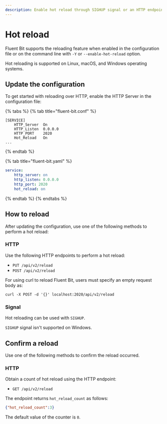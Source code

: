```yaml
---
description: Enable hot reload through SIGHUP signal or an HTTP endpoint
---
```


# Hot reload

Fluent Bit supports the reloading feature when enabled in the configuration file
or on the command line with `-Y` or `--enable-hot-reload` option.

Hot reloading is supported on Linux, macOS, and Windows operating systems.

## Update the configuration

To get started with reloading over HTTP, enable the HTTP Server
in the configuration file:

{% tabs %}
{% tab title="fluent-bit.conf" %}
```text
[SERVICE]
    HTTP_Server  On
    HTTP_Listen  0.0.0.0
    HTTP_PORT    2020
    Hot_Reload   On
...
```
{% endtab %}

{% tab title="fluent-bit.yaml" %}
```yaml
service:
    http_server: on
    http_listen: 0.0.0.0
    http_port: 2020
    hot_reload: on
```
{% endtab %}
{% endtabs %}

## How to reload

After updating the configuration, use one of the following methods to perform a
hot reload:

### HTTP

Use the following HTTP endpoints to perform a hot reload:

- `PUT /api/v2/reload`
- `POST /api/v2/reload`

For using curl to reload Fluent Bit, users must specify an empty request body as:

```text
curl -X POST -d '{}' localhost:2020/api/v2/reload
```

### Signal

Hot reloading can be used with `SIGHUP`.

`SIGHUP` signal isn't supported on Windows.

## Confirm a reload

Use one of the following methods to confirm the reload occurred.

### HTTP

Obtain a count of hot reload using the HTTP endpoint:

- `GET /api/v2/reload`

The endpoint returns `hot_reload_count` as follows:

```json
{"hot_reload_count":3}
```

The default value of the counter is `0`.
